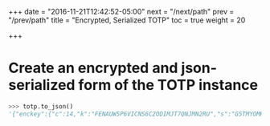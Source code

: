 +++
date = "2016-11-21T12:42:52-05:00"
next = "/next/path"
prev = "/prev/path"
title = "Encrypted, Serialized TOTP"
toc = true
weight = 20 

+++

# Create an encrypted and json-serialized form of the TOTP instance

```python
>>> totp.to_json()
'{"enckey":{"c":14,"k":"FENAUW5P6VICNS6C2ODIMJT7QNJMN2RU","s":"G5TMYOMHODXB2Q3IBWQQ","t":"1479726717783","v":1},"type":"totp","v":1}'
```
